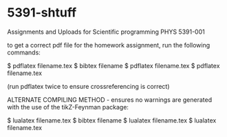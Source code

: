 # 5391-shtuff
Assignments and Uploads for Scientific programming PHYS 5391-001

to get a correct pdf file for the homework assignment, run the following commands:

$ pdflatex filename.tex
$ bibtex filename
$ pdflatex filename.tex
$ pdflatex filename.tex

(run pdflatex twice to ensure crossreferencing is correct)

ALTERNATE COMPILING METHOD - ensures no warnings are generated with the use of the tikZ-Feynman package:

$ lualatex filename.tex
$ bibtex filename
$ lualatex filename.tex
$ lualatex filename.tex